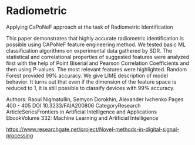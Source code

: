 # Radiometric
Applying CaPoNeF approach at the task of Radiometric Identification

This paper demonstrates that highly accurate radiometric identification is possible using CAPoNeF feature engineering method. We tested basic ML classification algorithms on experimental data gathered by SDR. The statistical and correlational properties of suggested features were analyzed first with the help of Point Biserial and Pearson Correlation Coefficients and then using P-values. The most relevant features were highlighted. Random Forest provided 99% accuracy. We give LIME description of model behavior. It turns out that even if the dimension of the feature space is reduced to 1, it is still possible to classify devices with 99% accuracy.

Authors: Raoul Nigmatullin, Semyon Dorokhin, Alexander Ivchenko
Pages 400 - 405 
DOI 10.3233/FAIA200806
CategoryResearch ArticleSeriesFrontiers in Artificial Intelligence and Applications
EbookVolume 332: Machine Learning and Artificial Intelligence



https://www.researchgate.net/project/Novel-methods-in-digital-signal-processing

